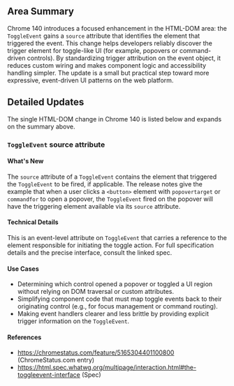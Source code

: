 ## Area Summary

Chrome 140 introduces a focused enhancement in the HTML-DOM area: the `ToggleEvent` gains a `source` attribute that identifies the element that triggered the event. This change helps developers reliably discover the trigger element for toggle-like UI (for example, popovers or command-driven controls). By standardizing trigger attribution on the event object, it reduces custom wiring and makes component logic and accessibility handling simpler. The update is a small but practical step toward more expressive, event-driven UI patterns on the web platform.

## Detailed Updates

The single HTML-DOM change in Chrome 140 is listed below and expands on the summary above.

### `ToggleEvent` source attribute

#### What's New
The `source` attribute of a `ToggleEvent` contains the element that triggered the `ToggleEvent` to be fired, if applicable. The release notes give the example that when a user clicks a `<button>` element with `popovertarget` or `commandfor` to open a popover, the `ToggleEvent` fired on the popover will have the triggering element available via its `source` attribute.

#### Technical Details
This is an event-level attribute on `ToggleEvent` that carries a reference to the element responsible for initiating the toggle action. For full specification details and the precise interface, consult the linked spec.

#### Use Cases
- Determining which control opened a popover or toggled a UI region without relying on DOM traversal or custom attributes.  
- Simplifying component code that must map toggle events back to their originating control (e.g., for focus management or command routing).  
- Making event handlers clearer and less brittle by providing explicit trigger information on the `ToggleEvent`.

#### References
- https://chromestatus.com/feature/5165304401100800 (ChromeStatus.com entry)  
- https://html.spec.whatwg.org/multipage/interaction.html#the-toggleevent-interface (Spec)